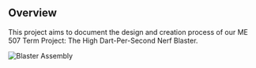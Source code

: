 ﻿

## Overview

This project aims to document the design and creation process of our ME 507 Term Project: The High Dart-Per-Second Nerf Blaster.

![Blaster Assembly](C:\Users\andyr\OneDrive\Documents\GitHub\ME507-Term-Project\Term_Project\Core\Src\photos\back_view)

